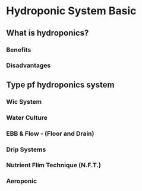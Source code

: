 # Hydroponic System Basic


## What is hydroponics?

### Benefits

### Disadvantages

## Type pf hydroponics system

### Wic System

### Water Culture

### EBB & Flow - (Floor and Drain)

### Drip Systems

### Nutrient Flim Technique (N.F.T.)

### Aeroponic
